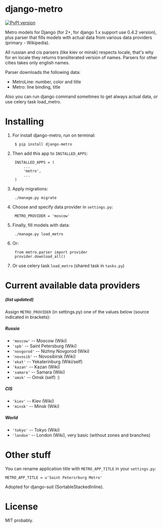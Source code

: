 django-metro
==============

[![PyPI version](https://badge.fury.io/py/django-metro.svg)](https://badge.fury.io/py/django-metro)

Metro models for Django (for 2+, for django 1.x support use 0.4.2 version), plus parser that fills
models with actual data from various data providers (primary - Wikipedia).

All russian and cis parsers (like kiev or minsk) respects locale, that's why
for en locale they returns transliterated version of names.
Parsers for other cities takes only english names.

Parser downloads the following data:

- MetroLine: number, color and title
- Metro: line binding, title

Also you can run django command sometimes to get always actual data, or use celery task load_metro.


Installing
==============

1. For install django-metro, run on terminal:

        $ pip install django-metro

1. Then add this app to ``INSTALLED_APPS``:

        INSTALLED_APPS = (
            ...
            'metro',
            ...
        )

1. Apply migrations:

        ./manage.py migrate

1. Choose and specify data provider in `settings.py`:

        METRO_PROVIDER = 'moscow'

1. Finally, fill models with data:

        ./manage.py load_metro

1. Or:

        from metro.parser import provider
        provider.download_all()

1. Or use celery task `load_metro` (shared task in `tasks.py`)


Current available data providers
==============
##### (list updated)
Assign `METRO_PROVIDER` (in settings.py) one of the values below (source indicated in brackets):

##### Russia
- `'moscow'` -- Moscow (Wiki)
- `'spb'` -- Saint Petersburg (Wiki)
- `'novgorod'` -- Nizhny Novgorod (Wiki)
- `'novosib'` -- Novosibirsk (Wiki)
- `'ekat'` -- Yekaterinburg (Wiki/self)
- `'kazan'` -- Kazan (Wiki)
- `'samara'` -- Samara (Wiki)
- `'omsk'` -- Omsk (self) :)

##### CIS
- `'kiev'` -- Kiev (Wiki)
- `'minsk'` -- Minsk (Wiki)

##### World
- `'tokyo'` -- Tokyo (Wiki)
- `'london'` -- London (Wiki), very basic (without zones and branches)


Other stuff
==============
You can rename application title with `METRO_APP_TITLE` in your `settings.py`:

    METRO_APP_TITLE = u'Saint Petersrburg Metro'

Adopted for django-suit (SortableStackedInline).


License
==============
MIT probably.
